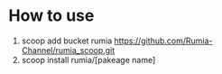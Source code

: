 # How to use
1. scoop add bucket rumia https://github.com/Rumia-Channel/rumia_scoop.git  
2. scoop install rumia/[pakeage name]
